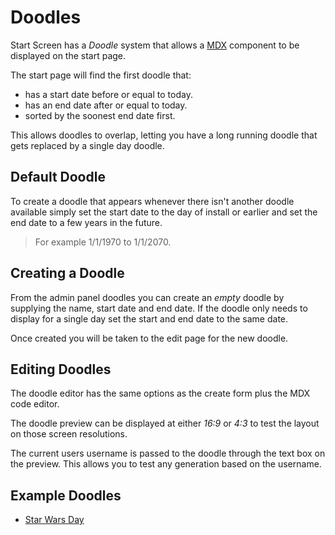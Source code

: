 # Doodles

Start Screen has a _Doodle_ system that allows a [MDX](/guides/working-with-mdx)
component to be displayed on the start page.

The start page will find the first doodle that:

- has a start date before or equal to today.
- has an end date after or equal to today.
- sorted by the soonest end date first.

This allows doodles to overlap, letting you have a long running doodle that gets
replaced by a single day doodle.

## Default Doodle

To create a doodle that appears whenever there isn't another doodle available
simply set the start date to the day of install or earlier and set the end date
to a few years in the future.

> For example 1/1/1970 to 1/1/2070.

## Creating a Doodle

From the admin panel doodles you can create an _empty_ doodle by supplying the
name, start date and end date. If the doodle only needs to display for a single
day set the start and end date to the same date.

Once created you will be taken to the edit page for the new doodle.

## Editing Doodles

The doodle editor has the same options as the create form plus the MDX code
editor.

The doodle preview can be displayed at either _16:9_ or _4:3_ to test the layout
on those screen resolutions.

The current users username is passed to the doodle through the text box on the
preview. This allows you to test any generation based on the username.

## Example Doodles

- [Star Wars Day](/examples/doodles/star-wars-day)
